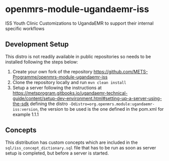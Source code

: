 # openmrs-module-ugandaemr-iss
ISS Youth Clinic Customizations to UgandaEMR to support their internal specific workflows 

## Development Setup 

This distro is not readily available in public repositories so needs to be installed following the steps below:

1. Create your own fork of the repository https://github.com/METS-Programme/openmrs-module-ugandaemr-iss
2. Clone the repository locally and run `mvn clean install`
3. Setup a server following the instructions at https://metsprogram.gitbooks.io/ugandaemr-technical-guide/content/setup-dev-environment.html#setting-up-a-server-using-the-sdk defining the distro `-Ddistro=org.openmrs.module:ugandaemr-iss:version`, the version to be used is the one defined in the pom.xml for example 1.1.1 

## Concepts 

This distribution has custom concepts which are included in the `sql/iss_concept_dictionary.sql` file that has to be run as soon as server setup is completed, but before a server is started.